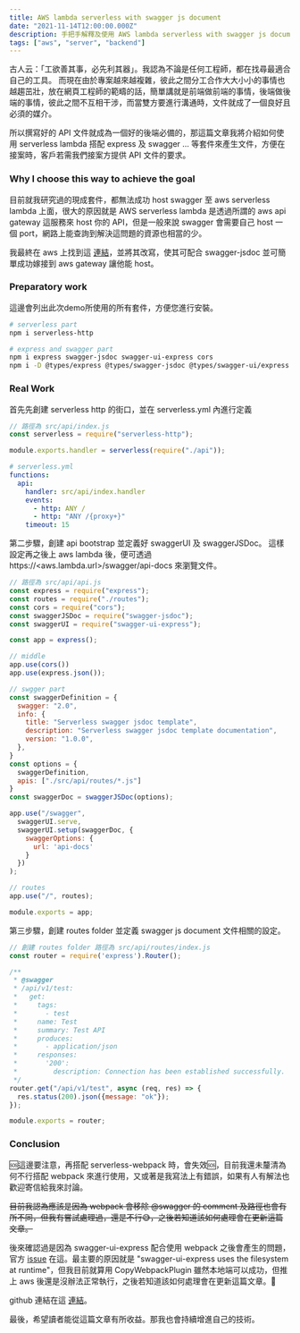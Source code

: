 ```yaml
---
title: AWS lambda serverless with swagger js document
date: "2021-11-14T12:00:00.000Z"
description: 手把手解釋及使用 AWS lambda serverless with swagger js document 來處理你在使用 aws serverless 時，同時可以透過 jsDoc 來產生API文件。
tags: ["aws", "server", "backend"]
---
```


古人云：「工欲善其事，必先利其器」。我認為不論是任何工程師，都在找尋最適合自己的工具。
而現在由於專案越來越複雜，彼此之間分工合作大大小小的事情也越趨茁壯，放在網頁工程師的範疇的話，簡單講就是前端做前端的事情，後端做後端的事情，彼此之間不互相干涉，而當雙方要進行溝通時，文件就成了一個良好且必須的媒介。

所以撰寫好的 API 文件就成為一個好的後端必備的，那這篇文章我將介紹如何使用 serverless lambda 搭配 express 及 swagger ... 等套件來產生文件，方便在接案時，客戶若需我們接案方提供 API 文件的要求。

### Why I choose this way to achieve the goal

目前就我研究過的現成套件，都無法成功 host swagger 至 aws serverless lambda 上面，很大的原因就是 AWS serverless lambda 是透過所謂的 aws api gateway 這服務來 host 你的 API，但是一般來說 swagger 會需要自己 host 一個 port，網路上能查詢到解決這問題的資源也相當的少。

我最終在 aws 上找到這 [連結](https://serverlessrepo.aws.amazon.com/applications/ap-south-1/324900372515/aws-api-gateway-swagger-ui)，並將其改寫，使其可配合 swagger-jsdoc 並可簡單成功嫁接到 aws gateway 讓他能 host。

### Preparatory work

這邊會列出此次demo所使用的所有套件，方便您進行安裝。

```bash
# serverless part
npm i serverless-http

# express and swagger part
npm i express swagger-jsdoc swagger-ui-express cors
npm i -D @types/express @types/swagger-jsdoc @types/swagger-ui/express @types/cors
```

### Real Work

首先先創建 serverless http 的街口，並在 serverless.yml 內進行定義

```javascript
// 路徑為 src/api/index.js
const serverless = require("serverless-http");

module.exports.handler = serverless(require("./api"));
```

```yml
# serverless.yml
functions:
  api:
    handler: src/api/index.handler
    events:
      - http: ANY /
      - http: "ANY /{proxy+}"
    timeout: 15
```

第二步驟，創建 api bootstrap 並定義好 swaggerUI 及 swaggerJSDoc。 這樣設定再之後上 aws lambda 後，便可透過 https://<aws.lambda.url>/swagger/api-docs 來瀏覽文件。

```javascript
// 路徑為 src/api/api.js
const express = require("express");
const routes = require("./routes");
const cors = require("cors");
const swaggerJSDoc = require("swagger-jsdoc");
const swaggerUI = require("swagger-ui-express");

const app = express();

// middle
app.use(cors())
app.use(express.json());

// swgger part
const swaggerDefinition = {
  swagger: "2.0",
  info: {
    title: "Serverless swagger jsdoc template",
    description: "Serverless swagger jsdoc template documentation",
    version: "1.0.0",
  },
}
const options = {
  swaggerDefinition,
  apis: ["./src/api/routes/*.js"]
}
const swaggerDoc = swaggerJSDoc(options);

app.use("/swagger",
  swaggerUI.serve,
  swaggerUI.setup(swaggerDoc, {
    swaggerOptions: {
      url: 'api-docs'
    }
  })
);

// routes
app.use("/", routes);

module.exports = app;
```

第三步驟，創建 routes folder 並定義 swagger js document 文件相關的設定。

```javascript
// 創建 routes folder 路徑為 src/api/routes/index.js
const router = require('express').Router();

/**
 * @swagger
 * /api/v1/test:
 *   get:
 *     tags:
 *       - test
 *     name: Test
 *     summary: Test API
 *     produces:
 *       - application/json
 *     responses:
 *       '200':
 *         description: Connection has been established successfully.
 */
router.get("/api/v1/test", async (req, res) => {
  res.status(200).json({message: "ok"});
});

module.exports = router;
```

### Conclusion

🆘這邊要注意，再搭配 serverless-webpack 時，會失效🆘，目前我還未釐清為何不行搭配 webpack 來進行使用，又或著是我寫法上有錯誤，如果有人有解法也歡迎寄信給我來討論。

~~目前我認為應該是因為 webpack 會移除 @swagger 的 comment 及路徑也會有所不同，但我有嘗試處理過，還是不行😅，之後若知道該如何處理會在更新這篇文章。~~

後來確認過是因為 swagger-ui-express 配合使用 webpack 之後會產生的問題，官方 [issue](https://github.com/scottie1984/swagger-ui-express/issues/90) 在這。最主要的原因就是 "swagger-ui-express uses the filesystem at runtime"，但我目前就算用 CopyWebpackPlugin 雖然本地端可以成功，但推上 aws 後還是沒辦法正常執行，之後若知道該如何處理會在更新這篇文章。🥲

github 連結在這 [連結](https://github.com/Mayvis/monoame-serverless-template)。

最後，希望讀者能從這篇文章有所收益。那我也會持續增進自己的技術。
